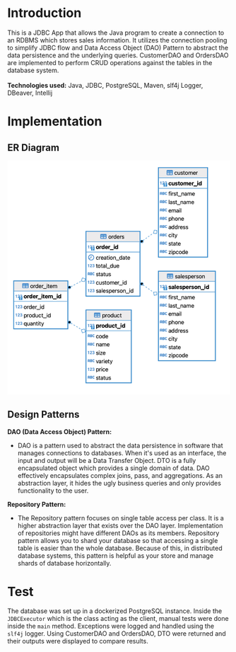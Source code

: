 # Introduction
This is a JDBC App that allows the Java program to create a connection to an RDBMS which stores sales information.
It utilizes the connection pooling to simplify JDBC flow and Data Access Object (DAO) Pattern to abstract the data persistence and the underlying queries.
CustomerDAO and OrdersDAO are implemented to perform CRUD operations against the tables in the database system.<br><br>
**Technologies used:** Java, JDBC, PostgreSQL, Maven, slf4j Logger, DBeaver, Intellij

# Implementation
## ER Diagram
![my image](./assets/er_diagram.png)

## Design Patterns
**DAO (Data Access Object) Pattern:** <br>
- DAO is a pattern used to abstract the data persistence in software that manages connections to databases.
When it's used as an interface, the input and output will be a Data Transfer Object. DTO is a fully encapsulated object which provides a single domain of data.
DAO effectively encapsulates complex joins, pass, and aggregations. As an abstraction layer, it hides the ugly business queries and only provides functionality to the user. 

**Repository Pattern:** <br>
- The Repository pattern focuses on single table access per class. It is a higher abstraction layer that exists over the DAO layer.
  Implementation of repositories might have different DAOs as its members. Repository pattern allows you to shard your database so that accessing a single table is easier than the whole database. Because of this, in distributed database systems, this pattern is helpful as your store and manage shards of database horizontally. 

# Test
The database was set up in a dockerized PostgreSQL instance. Inside the `JDBCExecutor` which is the class acting as the client, manual tests were done inside the `main` method.
Exceptions were logged and handled using the `slf4j` logger. Using CustomerDAO and OrdersDAO, DTO were returned and their outputs were displayed to compare results.
